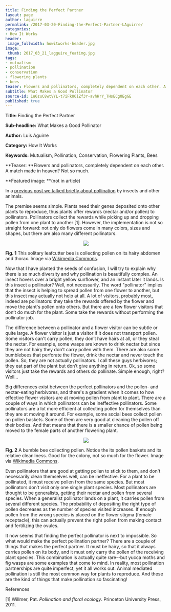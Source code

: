 ```yaml
---
title: Finding the Perfect Partner
layout: page
author: laguirre
permalink: /2017-03-20-Finding-the-Perfect-Partner-LAguirre/
categories:
- How It Works
header:
 image_fullwidth: howitworks-header.jpg
image:
 thumb: 2017_03_21_lagguire_featimg.jpg
tags:
- mutualism
- pollination
- conservation
- flowering plants
- bees
teaser: Flowers and pollinators, completely dependent on each other. A match made in heaven? Not so much.
subtitle: What Makes a Good Pollinator
source-id: 1u6zuC8wtVYL-t7iFkU6iZf3r-avhHrY_THsECgOEgGE
published: true
---
```

**Title:** Finding the Perfect Partner

**Sub-headline:** What Makes a Good Pollinator

**Author:** Luis Aguirre

**Category:** How It Works

**Keywords:** Mutualism, Pollination, Conservation, Flowering Plants, Bees

**Teaser: **Flowers and pollinators, completely dependent on each other. A match made in heaven? Not so much.

**Featured image: **(not in article)

In a [previous post ](http://thatslifesci.com.s3-website-us-east-1.amazonaws.com/2017-01-05-Pollination-101-AGuirre/)[we talked briefly about pollination](http://thatslifesci.com.s3-website-us-east-1.amazonaws.com/2017-01-05-Pollination-101-AGuirre/) by insects and other animals. 

The premise seems simple. Plants need their genes deposited onto other plants to reproduce, thus plants offer rewards (nectar and/or pollen) to pollinators. Pollinators collect the rewards while picking up and dropping pollen from one plant to another [1]. However, the implementation is not so straight forward: not only do flowers come in many colors, sizes and shapes, but there are also many different pollinators.

<div style = "text-align:center"><img src = “https://upload.wikimedia.org/wikipedia/commons/7/77/Leafcutter_Bee_(Megachile_sp.)_(5190457579).jpg”/></div>

**Fig. 1** This solitary leafcutter bee is collecting pollen on its hairy abdomen and thorax. Image via [Wikimedia Commons](https://upload.wikimedia.org/wikipedia/commons/7/77/Leafcutter_Bee_(Megachile_sp.)_(5190457579).jpg).

Now that I have planted the seeds of confusion, I will try to explain why there is so much diversity and why pollination is beautifully complex. An insect hovers over a bright yellow sunflower, and an instant later it lands. Is this insect a pollinator? Well, not necessarily. The word "pollinator" implies that the insect is helping to spread pollen from one flower to another, but this insect may actually not help at all. A lot of visitors, probably most, indeed are pollinators: they take the rewards offered by the flower and move the plant's pollen onto others. But there are a few flower visitors that don’t do much for the plant. Some take the rewards without performing the pollinator job. 

The difference between a pollinator and a flower visitor can be subtle or quite large. A flower visitor is just a visitor if it does not transport pollen. Some visitors can't carry pollen, they don’t have hairs at all, or they steal the nectar. For example, some wasps are known to drink nectar but since they are not hairy they don’t carry pollen with them. There are also some bumblebees that perforate the flower, drink the nectar and never touch the pollen. So, they are not actually pollinators. I call these guys herbivores; they eat part of the plant but don’t give anything in return. Ok, so some visitors just take the rewards and others do pollinate. Simple enough, right? Well… 

Big differences exist between the perfect pollinators and the pollen- and nectar-eating herbivores, and there's a gradient when it comes to how effective flower visitors are at moving pollen from plant to plant. There are a couple of ways in which pollinators can be ineffective pollinators. Some pollinators are a lot more efficient at collecting pollen for themselves than they are at moving it around. For example, some social bees collect pollen on pollen baskets.  Some of them are very good at cleaning the pollen off their bodies. And that means that there is a smaller chance of pollen being moved to the female parts of another flowering plant. 

<div style = "text-align:center"><img src = “https://upload.wikimedia.org/wikipedia/commons/4/44/Bumblebee_05.JPG”/></div>

**Fig. 2** A bumble bee collecting pollen. Notice the its pollen baskets and its relative cleanliness. Good for the colony, not so much for the flower. Image via [Wikimedia Commons](https://upload.wikimedia.org/wikipedia/commons/4/44/Bumblebee_05.JPG).

Even pollinators that are good at getting pollen to stick to them, and don't necessarily clean themselves well, can be ineffective. For a plant to be pollinated, it must receive pollen from the same species. But most pollinators don’t visit only one single plant species. Most pollinators are thought to be generalists, getting their nectar and pollen from several species. When a generalist pollinator lands on a plant, it carries pollen from several different species. The probability of depositing the right type of pollen decreases as the number of species visited increases. If enough pollen from the wrong species is placed on the flower stigma (female receptacle), this can actually prevent the right pollen from making contact and fertilizing the ovules. 

It now seems that finding the perfect pollinator is next to impossible. So what would make the perfect pollination partner? There are a couple of things that makes the perfect partner. It must be hairy, so that it always carries pollen on its body, and it must only carry the pollen of the receiving plant species. This combination is actually quite rare--but yucca moths and fig wasps are some examples that come to mind. In reality, most pollination partnerships are quite imperfect, yet it all works out. Animal mediated pollination is still the most common way for plants to reproduce. And these are the kind of things that make pollination so fascinating!

References

[1] Willmer, Pat. *Pollination and floral ecology*. Princeton University Press, 2011.

